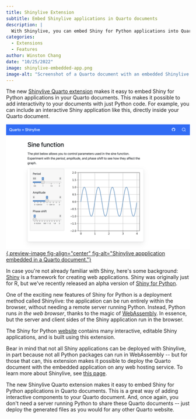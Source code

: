 ```yaml
---
title: Shinylive Extension
subtitle: Embed Shinylive applications in Quarto documents
description: |
  With Shinylive, you can embed Shiny for Python applications into Quarto documents and run the entire application (including the Python runtime) inside the user's web browser.
categories:
  - Extensions
  - Features
author: Winston Chang
date: "10/25/2022"
image: shinylive-embedded-app.png
image-alt: "Screenshot of a Quarto document with an embedded Shinylive application."
---
```





The new [Shinylive Quarto extension](https://github.com/quarto-ext/shinylive) makes it easy to embed Shiny for Python applications in your Quarto documents. This makes it possible to add interactivity to your documents with just Python code. For example, you can include an interactive Shiny application like this, directly inside your Quarto document.

[![](shinylive-embedded-app.png){.preview-image fig-align="center" fig-alt="Shinylive appplication embedded in a Quarto document."}](https://quarto-ext.github.io/shinylive/sine.html)

In case you're not already familiar with Shiny, here's some background: [Shiny](https://shiny.rstudio.com/) is a framework for creating web applications. Shiny was originally just for R, but we've recently released an alpha version of [Shiny for Python](https://shiny.rstudio.com/py/).

One of the exciting new features of Shiny for Python is a deployment method called Shinylive: the application can be run entirely within the browser, without needing a remote server running Python. Instead, Python runs _in the web browser_, thanks to the magic of [WebAssembly](https://webassembly.org/). In essence, but the server and client sides of the Shiny application run in the browser.

The Shiny for Python [website](https://shiny.rstudio.com/py/) contains many interactive, editable Shiny applications, and is built using this extension.

Bear in mind that not all Shiny applications can be deployed with Shinylive, in part because not all Python packages can run in WebAssembly -- but for those that can, this extension makes it possible to deploy the Quarto document with the embedded application on any web hosting service. To learn more about Shinylive, see [this page](https://shiny.rstudio.com/py/docs/shinylive.html).

The new Shinylive Quarto extension makes it easy to embed Shiny for Python applications in Quarto documents. This is a great way of adding interactive components to your Quarto document. And, once again, you don't need a server running Python to share these Quarto documents -- just deploy the generated files as you would for any other Quarto website.



